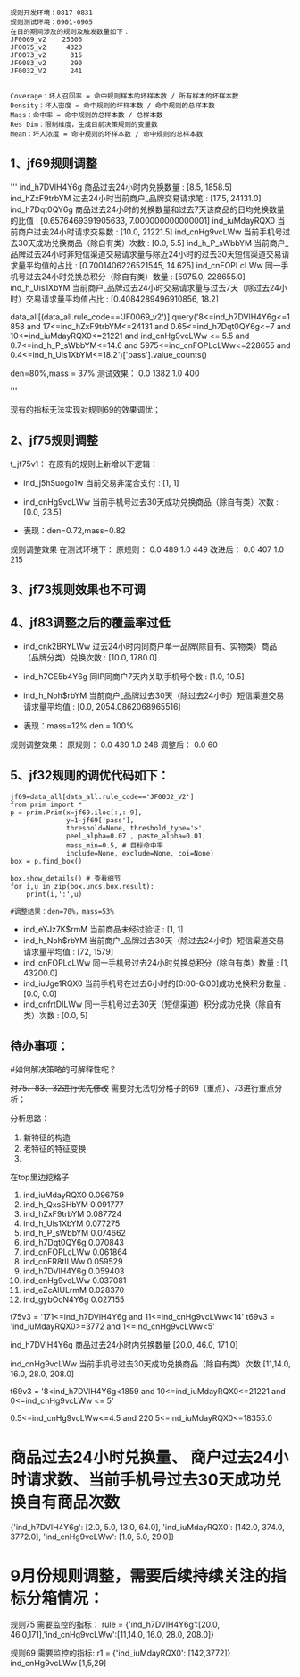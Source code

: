 ```
规则开发环境：0817-0831
规则测试环境：0901-0905
在目的期间涉及的规则及触发数量如下：
JF0069_v2    25306
JF0075_v2     4320
JF0073_v2      315
JF0083_v2      290
JF0032_V2      241


Coverage：坏人召回率 = 命中规则样本的坏样本数 / 所有样本的坏样本数
Density：坏人密度 = 命中规则的坏样本数 / 命中规则的总样本数
Mass：命中率 = 命中规则的总样本数 / 总样本数
Res Dim：限制维度，生成目前决策规则的变量数
Mean：坏人浓度 = 命中规则的坏样本数 / 命中规则的总样本数

```

## 1、jf69规则调整
'''
ind_h7DVlH4Y6g 商品过去24小时内兑换数量 : [8.5, 1858.5]
ind_hZxF9trbYM 过去24小时当前商户_品牌交易请求笔 : [17.5, 24131.0]
ind_h7Dqt0QY6g 商品过去24小时的兑换数量和过去7天该商品的日均兑换数量的比值 : [0.6576469391905633, 7.000000000000001]
ind_iuMdayRQX0 当前商户过去24小时请求交易数 : [10.0, 21221.5]
ind_cnHg9vcLWw 当前手机号过去30天成功兑换商品（除自有类）次数 : [0.0, 5.5]
ind_h_P_sWbbYM 当前商户_品牌过去24小时非短信渠道交易请求量与除近24小时的过去30天短信渠道交易请求量平均值的占比 : [0.7001406226521545, 14.625]
ind_cnFOPLcLWw 同一手机号过去24小时兑换总积分（除自有类）数量 : [5975.0, 228655.0]
ind_h_Uis1XbYM 当前商户_品牌过去24小时交易请求量与过去7天（除过去24小时）交易请求量平均值占比 : [0.4084289496910856, 18.2]


data_all[(data_all.rule_code=='JF0069_v2')].query('8<=ind_h7DVlH4Y6g<=1858 and 17<=ind_hZxF9trbYM<=24131 and 0.65<=ind_h7Dqt0QY6g<=7 and 10<=ind_iuMdayRQX0<=21221 and ind_cnHg9vcLWw <= 5.5 and 0.7<=ind_h_P_sWbbYM<=14.6 and 5975<=ind_cnFOPLcLWw<=228655 and 0.4<=ind_h_Uis1XbYM<=18.2')['pass'].value_counts()


den=80%,mass = 37%
测试效果：
0.0    1382
1.0     400

'''





现有的指标无法实现对规则69的效果调优；


## 2、jf75规则调整
t_jf75v1：
在原有的规则上新增以下逻辑：

- ind_j5hSuogo1w 当前交易非混合支付 : [1, 1]
- ind_cnHg9vcLWw 当前手机号过去30天成功兑换商品（除自有类）次数 : [0.0, 23.5]

- 表现：den=0.72,mass=0.82

规则调整效果
在测试环境下：
原规则：
0.0    489
1.0    449
改进后：
0.0    407
1.0    215

## 3、jf73规则效果也不可调


## 4、jf83调整之后的覆盖率过低

- ind_cnk2BRYLWw 过去24小时内同商户单一品牌(除自有、实物类）商品（品牌分类）兑换次数 : [10.0, 1780.0]
- ind_h7CE5b4Y6g 同IP同商户7天内关联手机号个数 : [1.0, 10.5]
- ind_h_Noh$rbYM 当前商户_品牌过去30天（除过去24小时）短信渠道交易请求量平均值 : [0.0, 2054.0862068965516]

- 表现：mass=12% den = 100%

规则调整效果：
原规则：
0.0    439
1.0    248
调整后：
0.0    60

## 5、jf32规则的调优代码如下：


```
jf69=data_all[data_all.rule_code=='JF0032_V2']
from prim import *
p = prim.Prim(x=jf69.iloc[:,:-9],
              y=1-jf69['pass'],
              threshold=None, threshold_type='>',
              peel_alpha=0.07 , paste_alpha=0.01, 
              mass_min=0.5, # 目标命中率
              include=None, exclude=None, coi=None)
box = p.find_box()

box.show_details() # 查看细节
for i,u in zip(box.uncs,box.result):
    print(i,':',u)

#调整结果：den=70%，mass=53%
```
- ind_eYJz7K$rmM 当前商品未经过验证 : [1, 1]
- ind_h_Noh$rbYM 当前商户_品牌过去30天（除过去24小时）短信渠道交易请求量平均值 : [72, 1579]
- ind_cnFOPLcLWw 同一手机号过去24小时兑换总积分（除自有类）数量 : [1, 43200.0]
- ind_iuJge1RQX0 当前手机号在过去6小时的[0:00-6:00]成功兑换积分数量 : [0.0, 0.0]
- ind_cnfrtDILWw 同一手机号过去30天（短信渠道）积分成功兑换（除自有类）次数 : [0.0, 5]



## 待办事项：
#如何解决策略的可解释性呢？

~~对75、83、32进行优先修改~~
需要对无法切分格子的69（重点）、73进行重点分析；

分析思路：
1. 新特征的构造
2. 老特征的特征变换
3. 

在top里边挖格子

 1) ind_iuMdayRQX0                 0.096759
 2) ind_h_QxsSHbYM                 0.091777
 3) ind_hZxF9trbYM                 0.087724
 4) ind_h_Uis1XbYM                 0.077275
 5) ind_h_P_sWbbYM                 0.074662
 6) ind_h7Dqt0QY6g                 0.070843
 7) ind_cnFOPLcLWw                 0.061864
 8) ind_cnFR8tILWw                 0.059529
 9) ind_h7DVlH4Y6g                 0.059403
10) ind_cnHg9vcLWw                 0.037081
11) ind_eZcAlULrmM                 0.028370
12) ind_gybOcN4Y6g                 0.027155


t75v3 = '171<=ind_h7DVlH4Y6g and 11<=ind_cnHg9vcLWw<14'
t69v3 = 'ind_iuMdayRQX0>=3772 and 1<=ind_cnHg9vcLWw<5'


ind_h7DVlH4Y6g  商品过去24小时内兑换数量 
[20.0, 46.0, 171.0]

ind_cnHg9vcLWw 当前手机号过去30天成功兑换商品（除自有类）次数
[11,14.0, 16.0, 28.0, 208.0]





t69v3 = '8<ind_h7DVlH4Y6g<1859  and 10<=ind_iuMdayRQX0<=21221 and 0<=ind_cnHg9vcLWw <= 5'

0.5<=ind_cnHg9vcLWw<=4.5 and 220.5<=ind_iuMdayRQX0<=18355.0

# 商品过去24小时兑换量、 商户过去24小时请求数、当前手机号过去30天成功兑换自有商品次数

{'ind_h7DVlH4Y6g': [2.0, 5.0, 13.0, 64.0],
 'ind_iuMdayRQX0': [142.0, 374.0, 3772.0],
 'ind_cnHg9vcLWw': [1.0, 5.0, 29.0]}




# 9月份规则调整，需要后续持续关注的指标分箱情况：
规则75 需要监控的指标：
rule = {'ind_h7DVlH4Y6g':[20.0, 46.0,171],'ind_cnHg9vcLWw':[11,14.0, 16.0, 28.0, 208.0]}

规则69 需要监控的指标:
r1 = {'ind_iuMdayRQX0': [142,3772]}
ind_cnHg9vcLWw [1,5,29]
